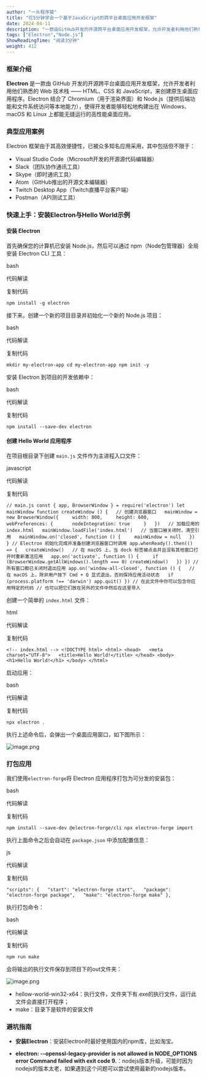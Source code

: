 ```yaml
---
author: "一头程序猿"
title: "花5分钟学会一个基于JavaScript的跨平台桌面应用开发框架"
date: 2024-04-11
description: "一款由GitHub开发的开源跨平台桌面应用开发框架，允许开发者利用他们熟悉的Web技术栈——HTML、CSS和JavaScript，来创建原生桌面应用程序"
tags: ["Electron","Node.js"]
ShowReadingTime: "阅读3分钟"
weight: 412
---
```

### 框架介绍

**Electron** 是一款由 GitHub 开发的开源跨平台桌面应用开发框架，允许开发者利用他们熟悉的 Web 技术栈 —— HTML、CSS 和 JavaScript，来创建原生桌面应用程序。Electron 结合了 Chromium（用于渲染界面）和 Node.js（提供后端功能和文件系统访问等本地能力），使得开发者能够轻松地构建出在 Windows、macOS 和 Linux 上都能无缝运行的高性能桌面应用。

### 典型应用案例

Electron 框架由于其高效便捷性，已被众多知名应用采用，其中包括但不限于：

*   Visual Studio Code（Microsoft开发的开源源代码编辑器）
*   Slack（团队协作通讯工具）
*   Skype（即时通讯工具）
*   Atom（GitHub推出的开源文本编辑器）
*   Twitch Desktop App（Twitch直播平台客户端）
*   Postman（API测试工具）

### 快速上手：安装Electron与Hello World示例

#### 安装 Electron

首先确保您的计算机已安装 Node.js，然后可以通过 npm（Node包管理器）全局安装 Electron CLI 工具：

bash

 代码解读

复制代码

`npm install -g electron`

接下来，创建一个新的项目目录并初始化一个新的 Node.js 项目：

bash

 代码解读

复制代码

`mkdir my-electron-app cd my-electron-app npm init -y`

安装 Electron 到项目的开发依赖中：

bash

 代码解读

复制代码

`npm install --save-dev electron`

#### 创建 Hello World 应用程序

在项目根目录下创建 `main.js` 文件作为主进程入口文件：

javascript

 代码解读

复制代码

`// main.js const { app, BrowserWindow } = require('electron') let mainWindow function createWindow () {   // 创建浏览器窗口   mainWindow = new BrowserWindow({     width: 800,     height: 600,     webPreferences: {       nodeIntegration: true     }   })   // 加载应用的 index.html   mainWindow.loadFile('index.html')   // 当窗口被关闭时，清空引用   mainWindow.on('closed', function () {     mainWindow = null   }) } // Electron 初始化完成并准备创建浏览器窗口时调用 app.whenReady().then(() => {   createWindow()   // 在 macOS 上，当 dock 标签被点击并且没有其他窗口打开时重新激活应用   app.on('activate', function () {     if (BrowserWindow.getAllWindows().length === 0) createWindow()   }) }) // 所有窗口都已关闭时退出应用 app.on('window-all-closed', function () {   // 在 macOS 上，除非用户按下 Cmd + Q 显式退出，否则保持应用活动状态   if (process.platform !== 'darwin') app.quit() }) // 在此文件中你可以包含你应用特定的代码 // 也可以把它们放在另外的文件中然后在这里导入`

创建一个简单的 `index.html` 文件：

html

 代码解读

复制代码

`<!-- index.html --> <!DOCTYPE html> <html> <head>   <meta charset="UTF-8">   <title>Hello World!</title> </head> <body>   <h1>Hello World!</h1> </body> </html>`

启动应用：

bash

 代码解读

复制代码

`npx electron .`

执行上述命令后，会弹出一个桌面应用窗口，如下图所示：

![image.png](https://p6-juejin.byteimg.com/tos-cn-i-k3u1fbpfcp/0c3dd49636e24c8092662a5d82546825~tplv-k3u1fbpfcp-jj-mark:3024:0:0:0:q75.awebp#?w=786&h=592&s=19000&e=png&b=ffffff)

### 打包应用

我们使用`electron-forge`将 Electron 应用程序打包为可分发的安装包：

bash

 代码解读

复制代码

`npm install --save-dev @electron-forge/cli npx electron-forge import`

执行上面命令之后会自动在 `package.json` 中添加配置信息：

js

 代码解读

复制代码

`"scripts": {   "start": "electron-forge start",   "package": "electron-forge package",   "make": "electron-forge make" },`

执行打包命令：

bash

 代码解读

复制代码

`npm run make`

会将输出的执行文件保存到项目下的out文件夹：

![image.png](https://p1-juejin.byteimg.com/tos-cn-i-k3u1fbpfcp/2ceb0bc984474153b7ebf9aa5a5c1cfe~tplv-k3u1fbpfcp-jj-mark:3024:0:0:0:q75.awebp#?w=409&h=73&s=5050&e=png&b=2b2d30)

*   hellow-world-win32-x64：执行文件，文件夹下有.exe的执行文件，运行此文件会直接打开程序；
*   make：目录下是软件的安装文件

### 避坑指南

*   **安装Electron**：安装Electron时最好使用国内的npm库，比如淘宝。
    
*   **electron: --openssl-legacy-provider is not allowed in NODE\_OPTIONS error Command failed with exit code 9.**：nodejs版本升级，可能时因为nodejs的版本太老，如果遇到这个问题可以尝试使用最新的nodejs版本。